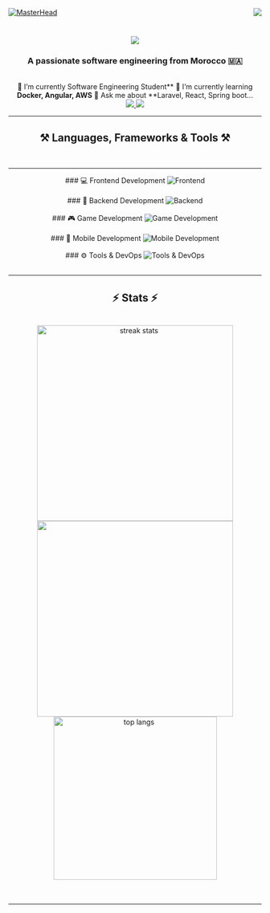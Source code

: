 [![MasterHead](https://firebasestorage.googleapis.com/v0/b/flexi-coding.appspot.com/o/dempgi7-520f8d5f-63d4-4453-8822-dbc149ae27f8.gif?alt=media&token=91c0c7b2-93c3-4029-b011-1a8703c5730d)](https://rishavchanda.io)           <img                align="right"                src="https://visitor-badge.laobi.icu/badge?page_id=salesp07.salesp07"           />           <h1         align="center">                 <img            src="https://readme-typing-svg.herokuapp.com/?      font=Righteous&size=35&center=true&vCenter=true&width=500&height=70&duration=4000&lines=Hi+There!+👋;+I'm+Hodaifa+Echffani!;"          />                   </h1>             <h3                  align="center">                 A                passionate                software                    engineering            from         Morocco             🇲🇦</h3>          <br/>               <div             align="center">        🔭        I’m               currently         Software           Engineering             Student**        🌱           I’m             currently                learning       **Docker,                    Angular,               AWS**      💬                Ask       me                  about               **Laravel,                 React,                 Spring                boot...         </div>      <div                  align="center">          <a        href="mailto:echffani.hodaifa@gmail.com">       <img               src="https://img.shields.io/badge/Gmail-333333?style=for-the-badge&logo=gmail&logoColor=red"                   />                   </a>        <a      href="https://www.linkedin.com/in/hodaifa-echffani-297b7b284/"                 target="_blank">              <img               src="https://img.shields.io/badge/LinkedIn-0077B5?style=for-the-badge&logo=linkedin&logoColor=white"         target="_blank"          />        </a>                   </div>              <hr/>                <h2      align="center">⚒️      Languages,            Frameworks                  &           Tools              ⚒️</h2>         <br/>                   <hr/>            <div            align="center">             ###               💻       Frontend           Development                  <img                    src="https://skillicons.dev/icons?i=react,angular,html,css,tailwind,bootstrap,mui,figma,git,vscode"               alt="Frontend"         />               <br/><br/>                    ###        🔧         Backend          Development                    <img                src="https://skillicons.dev/icons?i=nodejs,express,python,flask,php,laravel,mysql,postgres,firebase,mongodb,oracle,spring                 boot"                 alt="Backend"                   />                 <br/><br/>               ###     🎮          Game              Development              <img            src="https://skillicons.dev/icons?i=unity,java,c"       alt="Game       Development"           />           <br/><br/>                   ###        📱         Mobile       Development        <img         src="https://skillicons.dev/icons?i=androidstudio,react,flutter"                 alt="Mobile            Development"            />                    <br/><br/>                 ###                   ⚙️       Tools                  &           DevOps        <img      src="https://skillicons.dev/icons?i=docker,jenkins,github,matlab"       alt="Tools                   &                  DevOps"      />       <br/>                 </div>        <br/>        <hr/>         <h2              align="center">⚡              Stats                ⚡</h2>                   <br>           <div                  align=center>             <img           width=390                  src="https://github-readme-streak-stats-salesp07.vercel.app/?user=hodaifa-ech&count_private=true&theme=react&border_radius=10"             alt="streak         stats"/>           <img               width=390     src="https://github-readme-stats.vercel.app/api?username=hodaifa-ech&theme=react&hide_border=false&include_all_commits=false&count_private=true"/>               <br/>          <img     width=325                   align="center"                    src="https://github-readme-stats-salesp07.vercel.app/api/top-langs/?username=hodaifa-ech&hide=HTML&langs_count=8&layout=compact&theme=react&border_radius=10&size_weight=0.5&count_weight=0.5&exclude_repo=github-readme-stats"        alt="top             langs"        />            </div>               <br/><br/>                   <hr/>      <br/>        <br/>                  